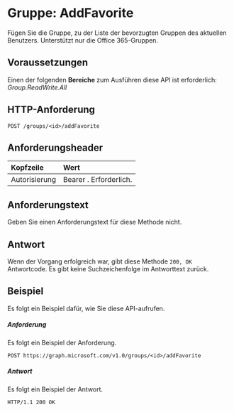 # <a name="group-addfavorite"></a>Gruppe: AddFavorite
Fügen Sie die Gruppe, zu der Liste der bevorzugten Gruppen des aktuellen Benutzers. Unterstützt nur die Office 365-Gruppen.

## <a name="prerequisites"></a>Voraussetzungen
Einen der folgenden **Bereiche** zum Ausführen diese API ist erforderlich: *Group.ReadWrite.All*
## <a name="http-request"></a>HTTP-Anforderung
<!-- { "blockType": "ignored" } -->
```http
POST /groups/<id>/addFavorite
```
## <a name="request-headers"></a>Anforderungsheader
| Kopfzeile       | Wert |
|:---------------|:--------|
| Autorisierung  | Bearer <token>. Erforderlich.  |

## <a name="request-body"></a>Anforderungstext
Geben Sie einen Anforderungstext für diese Methode nicht.
## <a name="response"></a>Antwort
Wenn der Vorgang erfolgreich war, gibt diese Methode `200, OK` Antwortcode. Es gibt keine Suchzeichenfolge im Antworttext zurück.

## <a name="example"></a>Beispiel
Es folgt ein Beispiel dafür, wie Sie diese API-aufrufen.
##### <a name="request"></a>Anforderung
Es folgt ein Beispiel der Anforderung.
<!-- {
  "blockType": "request",
  "name": "group_addfavorite"
}-->
```http
POST https://graph.microsoft.com/v1.0/groups/<id>/addFavorite
```

##### <a name="response"></a>Antwort
Es folgt ein Beispiel der Antwort.
<!-- {
  "blockType": "response",
  "truncated": false,
  "@odata.type": "microsoft.graph.none"
} -->
```http
HTTP/1.1 200 OK
```

<!-- uuid: 8fcb5dbc-d5aa-4681-8e31-b001d5168d79
2015-10-25 14:57:30 UTC -->
<!-- {
  "type": "#page.annotation",
  "description": "group: addFavorite",
  "keywords": "",
  "section": "documentation",
  "tocPath": ""
}-->